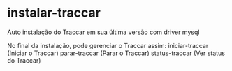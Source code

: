 # instalar-traccar
Auto instalação do Traccar em sua última versão com driver mysql

No final da instalação, pode gerenciar o Traccar assim:
iniciar-traccar (Iniciar o Traccar)
parar-traccar (Parar o Traccar)
status-traccar (Ver status do Traccar)
